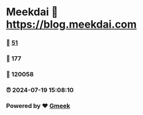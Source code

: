 # Meekdai :link: https://blog.meekdai.com 
### :page_facing_up: [51](https://blog.meekdai.com/tag.html) 
### :speech_balloon: 177 
### :hibiscus: 120058 
### :alarm_clock: 2024-07-19 15:08:10 
### Powered by :heart: [Gmeek](https://github.com/Meekdai/Gmeek)
